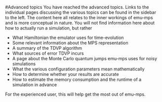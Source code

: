 #Advanced topics
You have reached the advanced topics. Links to the individual pages discussing the various topics can be found in the sidebar to the left.
The content here all relates to the inner workings of emu-mps and is more conceptual in nature. You will not find information here about
how to actually run a simulation, but rather

- What Hamiltonian the emulator uses for time-evolution
- Some relevant information about the MPS representation
- A summary of the TDVP algorithm
- What sources of error TDVP incurs
- A page about the Monte Carlo quantum jumps emu-mps uses for noisy simulations
- What the various configuration parameters mean mathematically
- How to determine whether your results are accurate
- How to estimate the memory consumption and the runtime of a simulation in advance

For the experienced user, this will help get the most out of emu-mps.
